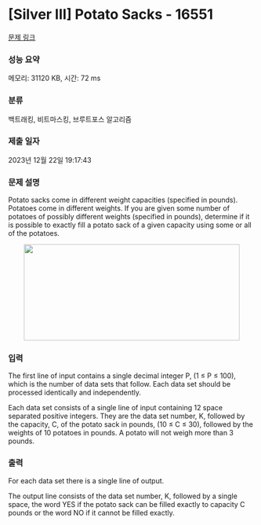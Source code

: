 # [Silver III] Potato Sacks - 16551 

[문제 링크](https://www.acmicpc.net/problem/16551) 

### 성능 요약

메모리: 31120 KB, 시간: 72 ms

### 분류

백트래킹, 비트마스킹, 브루트포스 알고리즘

### 제출 일자

2023년 12월 22일 19:17:43

### 문제 설명

<p>Potato sacks come in different weight capacities (specified in pounds). Potatoes come in different weights. If you are given some number of potatoes of possibly different weights (specified in pounds), determine if it is possible to exactly fill a potato sack of a given capacity using some or all of the potatoes.</p>

<p style="text-align: center;"><img alt="" src="https://upload.acmicpc.net/0f34d0c5-f769-490f-9a36-8792417e5ce2/-/preview/" style="width: 440px; height: 196px;"></p>

### 입력 

 <p>The first line of input contains a single decimal integer P, (1 ≤ P ≤ 100), which is the number of data sets that follow. Each data set should be processed identically and independently.</p>

<p>Each data set consists of a single line of input containing 12 space separated positive integers. They are the data set number, K, followed by the capacity, C, of the potato sack in pounds, (10 ≤ C ≤ 30), followed by the weights of 10 potatoes in pounds. A potato will not weigh more than 3 pounds.</p>

### 출력 

 <p>For each data set there is a single line of output.</p>

<p>The output line consists of the data set number, K, followed by a single space, the word YES if the potato sack can be filled exactly to capacity C pounds or the word NO if it cannot be filled exactly.</p>

